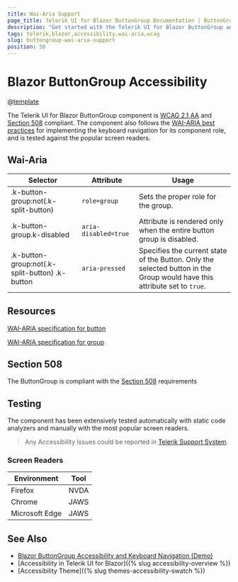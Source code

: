 ```yaml
---
title: Wai-Aria Support
page_title: Telerik UI for Blazor ButtonGroup Documentation | ButtonGroup  Accessibility
description: "Get started with the Telerik UI for Blazor ButtonGroup and learn about its accessibility support for WAI-ARIA, Section 508, and WCAG 2.1."
tags: telerik,blazor,accessibility,wai-aria,wcag
slug: buttongroup-wai-aria-support 
position: 50 
---
```


# Blazor ButtonGroup Accessibility

@[template](/_contentTemplates/common/parameters-table-styles.md#table-layout)



The Telerik UI for Blazor ButtonGroup component is [WCAG 2.1 AA](https://www.w3.org/TR/WCAG21/) and [Section 508](http://www.section508.gov/) compliant. The component also follows the [WAI-ARIA best practices](https://www.w3.org/WAI/ARIA/apg/) for implementing the keyboard navigation for its component role, and is tested against the popular screen readers.

## Wai-Aria

| Selector | Attribute | Usage |
| -------- | --------- | ----- |
| .k-button-group:not(.k-split-button) | `role=group` | Sets the proper role for the group. |
| .k-button-group.k-disabled | `aria-disabled=true` | Attribute is rendered only when the entire button group is disabled. |
| .k-button-group:not(.k-split-button) .k-button | `aria-pressed` | Specifies the current state of the Button. Only the selected button in the Group would have this attribute set to `true`. |

## Resources

[WAI-ARIA specification for button](https://www.w3.org/TR/wai-aria-1.2/#button)

[WAI-ARIA specification for group](https://www.w3.org/TR/wai-aria-1.2/#group)

## Section 508


The ButtonGroup is compliant with the [Section 508](http://www.section508.gov/) requirements

## Testing


The component has been extensively tested automatically with static code analyzers and manually with the most popular screen readers.

> Any Accessibility Issues could be reported in [Telerik Support System](https://www.telerik.com/account/support-center).

### Screen Readers

| Environment | Tool |
| ----------- | ---- |
| Firefox | NVDA |
| Chrome | JAWS |
| Microsoft Edge | JAWS |



## See Also

* [Blazor ButtonGroup Accessibility and Keyboard Navigation (Demo)](https://demos.telerik.com/blazor-ui/buttongroup/keyboard-navigation)
* [Accessibility in Telerik UI for Blazor]({% slug accessibility-overview %})
* [Accessibility Theme]({% slug themes-accessibility-swatch %})